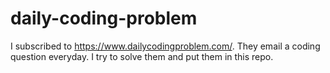 # daily-coding-problem
I subscribed to https://www.dailycodingproblem.com/. They email a coding question everyday. I try to solve them and put them in this repo.
